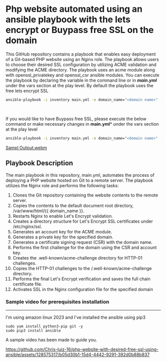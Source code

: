 # Php website automated using an ansible playbook with the lets encrypt or Buypass free SSL on the domain

This GitHub repository contains a playbook that enables easy deployment of a Git-based PHP website using an Nginx role. The playbook allows users to choose their desired SSL configuration by utilizing ACME validation and modifying the ACME directory. The playbook uses an acme module along with openssl_privatekey and openssl_csr ansible modules.
You can execute the playbook by declaring the variable in the command line or in ***main.yml*** under the vars section at the play level. By default the playbook uses the free lets encrypt SSL
```sh
ansible-playbook -i inventory main.yml -e domain_name="<domain name>" -e git_url="<git repo url>"
```
<br />

If you would like to have Buypass free SSL, please execute the below command or make necessary changes in **main.yml*** under the vars section at the play level
```sh
ansible-playbook -i inventory main.yml -e domain_name="<domain name>" -e acme_directory="https://api.buypass.com/acme/directory" -e git_url="<git repo url>"
```

[Sampl Output.webm](https://github.com/Chris-luiz-16/php-website-with-desired-free-ssl-using-ansible/assets/128575317/47419c29-c2bc-4881-8f08-67c528144f16)


## Playbook Description

The main playbook in this repository, main.yml, automates the process of deploying a PHP website hosted on Git to a remote server. The playbook utilizes the Nginx role and performs the following tasks:

1. Clones the Git repository containing the website contents to the remote server.
2. Copies the contents to the default document root directory, /var/www/html/{{ domain_name }}.
3. Restarts Nginx to enable Let's Encrypt validation.
4. Creates a directory structure for Let's Encrypt SSL certificates under /etc/nginx/ssl.
5. Generates an account key for the ACME module.
6. Generates a private key for the specified domain.
7. Generates a certificate signing request (CSR) with the domain name.
8. Performs the first challenge for the domain using the CSR and account key.
9. Creates the .well-known/acme-challenge directory for HTTP-01 challenges.
10. Copies the HTTP-01 challenges to the /.well-known/acme-challenge directory.
11. Performs the final Let's Encrypt verification and saves the full chain certificate file.
12. Activates SSL in the Nginx configuration file for the specified domain

### Sample video for prerequisites installation
***
I'm using amazon linux 2023 and I've installed the ansible using pip3
```
sudo yum install python3-pip git -y
sudo pip3 install ansible
```
A sample video has been made to guide you.

https://github.com/Chris-luiz-16/php-website-with-desired-free-ssl-using-ansible/assets/128575317/b05d30b1-15d4-4442-9291-392d0b88b837


